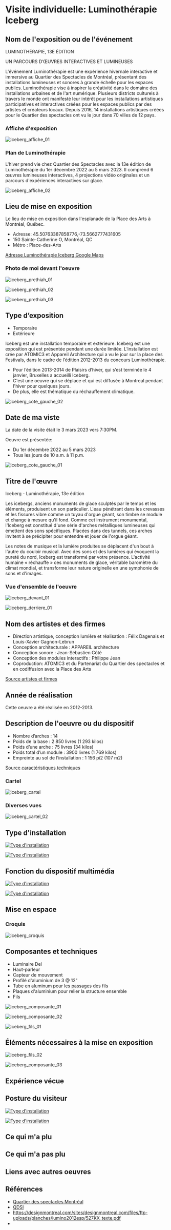 # Visite individuelle: Luminothérapie Iceberg

## Nom de l'exposition ou de l'événement

LUMINOTHÉRAPIE, 13E ÉDITION

UN PARCOURS D’ŒUVRES INTERACTIVES ET LUMINEUSES

L'événement Luminothérapie est une expérience hivernale interactive et immersive au Quartier des Spectacles de Montréal, présentant des installations lumineuses et 
sonores à grande échelle pour les espaces publics. Luminothérapie vise à inspirer la créativité dans le domaine des installations urbaines et de l'art numérique. 
Plusieurs districts culturels à travers le monde ont manifesté leur intérêt pour les installations artistiques participatives et interactives créées pour les espaces 
publics par des artistes et créateurs locaux. Depuis 2016, 14 installations artistiques créées pour le Quartier des spectacles ont vu le jour dans 70 villes de 12 pays. 

### Affiche d'exposition

![iceberg_affiche_01](https://user-images.githubusercontent.com/112189908/222935284-9221ede8-e1de-4f08-9300-1783863b0af5.jpg)

### Plan de Luminothérapie

L'hiver prend vie chez Quartier des Spectacles avec la 13e édition de Luminothérapie du 1er décembre 2022 au 5 mars 2023. Il comprend 6 œuvres lumineuses interactives, 
4 projections vidéo originales et un parcours d'expériences interactives sur glace. 

![iceberg_affiche_02](https://user-images.githubusercontent.com/112189908/222935286-57850880-0f7b-4960-b38e-4138744b6aca.jpg)

## Lieu de mise en exposition

Le lieu de mise en exposition dans l'esplanade de la Place des Arts à Montréal, Québec.
* Adresse: 45.50763387858776,-73.5662777431605
* 150 Sainte-Catherine O, Montréal, QC
* Métro :  Place-des-Arts

[Adresse Luminothérapie Iceberg Google Maps](https://www.google.com/maps/dir//45.5076339,-73.5662777/@45.5076339,-73.5662777,17z)

### Photo de moi devant l'oeuvre

![iceberg_prethiah_01](https://user-images.githubusercontent.com/112189908/222935417-5b07ee5d-f4f3-412b-bea3-3ab73d1da381.jpg)

![iceberg_prethiah_02](https://user-images.githubusercontent.com/112189908/222935422-058c24d5-8ee1-4d78-afb0-80e0e7d6aa1a.jpg)

![iceberg_prethiah_03](https://user-images.githubusercontent.com/112189908/222935426-b0279cc0-7193-4424-92d9-8c080771de51.jpg)

## Type d’exposition

* Temporaire
* Extérieure

Iceberg est une installation temporaire et extérieure. Iceberg est une exposition qui est présentée pendant une durée limitée. L’installation est crée par ATOMIC3 et 
Appareil Architecture qui a vu le jour sur la place des Festivals, dans le cadre de l’édition 2012-2013 du concours Luminothérapie. 

* Pour l’édition 2013-2014 de Plaisirs d’hiver, qui s’est terminée le 4 janvier, Bruxelles a accueilli Iceberg. 
* C'est une oeuvre qui se déplace et qui est diffusée à Montreal pendant l'hiver pour quelques jours.
* De plus, elle est thématique du réchauffement climatique.

![iceberg_cote_gauche_02](https://user-images.githubusercontent.com/112189908/222936636-10577155-c132-4908-863c-790edfa7ea30.jpg)

## Date de ma viste

La date de la visite était le 3 mars 2023 vers 7:30PM.

Oeuvre est présentée:

* Du 1er décembre 2022 au 5 mars 2023
* Tous les jours de 10 a.m. à 11 p.m.

![iceberg_cote_gauche_01](https://user-images.githubusercontent.com/112189908/222936616-fa77c92c-28f0-4b24-bc49-828aac7c557c.jpg)

## Titre de l'œuvre

Iceberg - Luminothérapie, 13e édition

Les icebergs, anciens monuments de glace sculptés par le temps et les éléments, produisent un son particulier. L'eau pénétrant dans les crevasses et les fissures vibre comme un tuyau d'orgue géant, son timbre se module et change à mesure qu'il fond. Comme cet instrument monumental, l'Iceberg est constitué d'une série d'arches métalliques lumineuses qui émettent des sons spécifiques. Placées dans des tunnels, ces arches invitent à se précipiter pour entendre et jouer de l'orgue géant. 

Les notes de musique et la lumière produites se déplacent d'un bout à l'autre du couloir musical. Avec des sons et des lumières qui évoquent la pureté du nord, Iceberg est transformé par votre présence. L'activité humaine « réchauffe » ces monuments de glace, véritable baromètre du climat mondial, et transforme leur nature originelle en une symphonie de sons et d'images. 

### Vue d'ensemble de l'oeuvre

![iceberg_devant_01](https://user-images.githubusercontent.com/112189908/222936678-894216e0-97a1-4cb2-8932-d83693af7634.jpg)

![iceberg_derriere_01](https://user-images.githubusercontent.com/112189908/222936689-36d144f6-076e-4d48-94b3-61beeac688d7.jpg)

## Nom des artistes et des firmes

* Direction artistique, conception lumière et réalisation : Félix Dagenais et Louis-Xavier Gagnon-Lebrun
* Conception architecturale : APPAREIL architecture
* Conception sonore : Jean-Sébastien Côté
* Conception des modules interactifs : Philippe Jean
* Coproduction: ATOMIC3 et du Partenariat du Quartier des spectacles et en codiffusion avec la Place des Arts

[Source artistes et firmes](https://www.quartierdesspectacles.com/fr/a-propos/les-productions-du-partenariat/oeuvre/20/iceberg-par-appareil-architecture/)

## Année de réalisation

Cette oeuvre a été réalisée en 2012-2013.

## Description de l'oeuvre ou du dispositif

* Nombre d’arches : 14
* Poids de la base : 2 850 livres (1 293 kilos)
* Poids d’une arche : 75 livres (34 kilos)
* Poids total d’un module : 3900 livres (1 769 kilos)
* Empreinte au sol de l’installation : 1 156 pi2 (107 m2)

[Source caractéristiques techniques](https://qdsinternational.com/installations/iceberg/)

### Cartel

![iceberg_cartel](https://user-images.githubusercontent.com/112189908/222936745-84ac2b85-b5fd-4263-82b8-eee103bf8557.jpg)

### Diverses vues

![iceberg_cartel_02](https://user-images.githubusercontent.com/112189908/222936757-c19ef05c-86cf-47a2-911d-58a9bffdb795.jpg)

## Type d'installation

[![Type d'installation](http://img.youtube.com/vi/EJr9QHDsiPY/0.jpg)](http://www.youtube.com/watch?v=EJr9QHDsiPY)

[![Type d'installation](http://img.youtube.com/vi/9Lyh1yucCUU/0.jpg)](http://www.youtube.com/watch?v=9Lyh1yucCUU)

## Fonction du dispositif multimédia

[![Type d'installation](http://img.youtube.com/vi/iQzucWIawbk/0.jpg)](http://www.youtube.com/watch?v=iQzucWIawbk)

[![Type d'installation](http://img.youtube.com/vi/F7RPEKNFrg0/0.jpg)](http://www.youtube.com/watch?v=F7RPEKNFrg0)

## Mise en espace

### Croquis

![iceberg_croquis](https://user-images.githubusercontent.com/112189908/222937349-deba8bad-f245-4afd-9568-85a959ea8789.jpg)

## Composantes et techniques

* Luminaire Del
* Haut-parleur
* Capteur de mouvement
* Profilé d'aluminium de 3 @ 12"
* Tube en aluminum pour les passages des fils
* Plaques d'aluminium pour relier la structure ensemble
* Fils

![iceberg_composante_01](https://user-images.githubusercontent.com/112189908/222937492-be3080d1-aebe-49cf-908a-12882d38e090.jpg)

![iceberg_composante_02](https://user-images.githubusercontent.com/112189908/222937518-7ebf6062-0eeb-43c8-bc9d-056489a928ce.jpg)

![iceberg_fils_01](https://user-images.githubusercontent.com/112189908/222937524-b204bf97-f177-4337-94de-8e326aee331b.jpg)

## Éléments nécessaires à la mise en exposition

![iceberg_fils_02](https://user-images.githubusercontent.com/112189908/222937525-579d183a-82f0-4c7c-a5ab-cbe58c5ffe8a.jpg)

![iceberg_composante_03](https://user-images.githubusercontent.com/112189908/222937506-0491c4c8-8da1-4897-b726-f5a0ed7a4749.jpg)

## Expérience vécue

## Posture du visiteur

[![Type d'installation](http://img.youtube.com/vi/IQURQ_2-31U/0.jpg)](http://www.youtube.com/watch?v=IQURQ_2-31U)

[![Type d'installation](http://img.youtube.com/vi/9o4vxqJvzXE/0.jpg)](http://www.youtube.com/watch?v=9o4vxqJvzXE)

## Ce qui m'a plu

## Ce qui m'a pas plu

## Liens avec autres oeuvres

## Références
* [Quartier des spectacles Montréal](https://www.quartierdesspectacles.com/fr/a-propos/les-productions-du-partenariat/oeuvre/20/iceberg-par-appareil-architecture/)
* [QDSI](https://qdsinternational.com/installations/iceberg/)
* https://designmontreal.com/sites/designmontreal.com/files/ftp-uploads/planches/lumino2012esp/527KX_texte.pdf
* 
